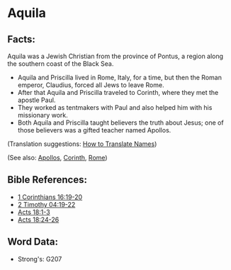 # Aquila #

## Facts: ##

Aquila was a Jewish Christian from the province of Pontus, a region along the southern coast of the Black Sea.
 
* Aquila and Priscilla lived in Rome, Italy, for a time, but then the Roman emperor, Claudius, forced all Jews to leave Rome. 
* After that Aquila and Priscilla traveled to Corinth, where they met the apostle Paul.
* They worked as tentmakers with Paul and also helped him with his missionary work.
* Both Aquila and Priscilla taught believers the truth about Jesus; one of those believers was a gifted teacher named Apollos.

(Translation suggestions: [How to Translate Names](rc://en/ta/man/translate/translate-names))

(See also: [Apollos](../names/apollos.md), [Corinth](../names/corinth.md), [Rome](../names/rome.md))

## Bible References: ##

* [1 Corinthians 16:19-20](rc://en/tn/help/1co/16/19)
* [2 Timothy 04:19-22](rc://en/tn/help/2ti/04/19)
* [Acts 18:1-3](rc://en/tn/help/act/18/01)
* [Acts 18:24-26](rc://en/tn/help/act/18/24)

## Word Data: ##

* Strong's: G207

